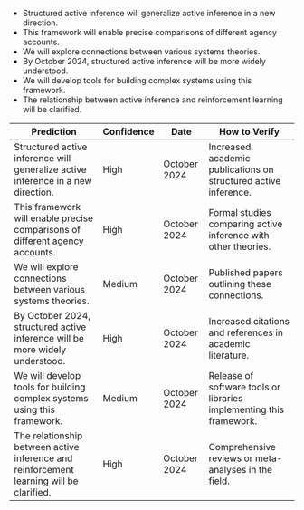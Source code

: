 - Structured active inference will generalize active inference in a new direction.
- This framework will enable precise comparisons of different agency accounts.
- We will explore connections between various systems theories.
- By October 2024, structured active inference will be more widely understood.
- We will develop tools for building complex systems using this framework.
- The relationship between active inference and reinforcement learning will be clarified.

| Prediction                                                                 | Confidence | Date          | How to Verify                                                             |
|---------------------------------------------------------------------------|------------|---------------|--------------------------------------------------------------------------|
| Structured active inference will generalize active inference in a new direction.  | High       | October 2024  | Increased academic publications on structured active inference.          |
| This framework will enable precise comparisons of different agency accounts. | High       | October 2024  | Formal studies comparing active inference with other theories.           |
| We will explore connections between various systems theories.              | Medium     | October 2024  | Published papers outlining these connections.                           |
| By October 2024, structured active inference will be more widely understood.  | High       | October 2024  | Increased citations and references in academic literature.              |
| We will develop tools for building complex systems using this framework.   | Medium     | October 2024  | Release of software tools or libraries implementing this framework.     |
| The relationship between active inference and reinforcement learning will be clarified. | High       | October 2024  | Comprehensive reviews or meta-analyses in the field.                   |

